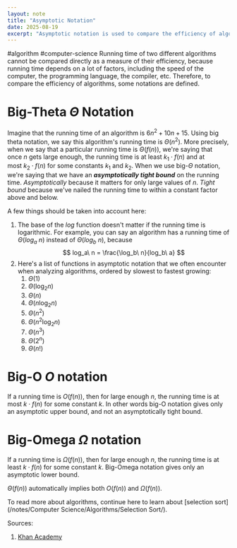 ```yaml
---
layout: note
title: "Asymptotic Notation"
date: 2025-08-19
excerpt: "Asymptotic notation is used to compare the efficiency of algorithms. It includes notations like Big-Theta, Big-O, and Big-Omega to describe running times."
---
```


#algorithm #computer-science 
Running time of two different algorithms cannot be compared directly as a measure of their efficiency, because running time depends on a lot of factors, including the speed of the computer, the programming language, the compiler, etc. Therefore, to compare the efficiency of algorithms, some notations are defined.

# Big-Theta $\Theta$ Notation 
Imagine that the running time of an algorithm is $6n^2 + 10 n + 15$. Using big theta notation, we say this algorithm's running time is $\Theta (n^2)$. More precisely, when we say that a particular running time is $\Theta (f(n))$, we're saying that once $n$ gets large enough, the running time is at least $k_1 \cdot f(n)$ and at most $k_2 \cdot f(n)$ for some constants $k_1$ and $k_2$. 
When we use big-$\Theta$ notation, we're saying that we have an _**asymptotically tight bound**_ on the running time. _Asymptotically_ because it matters for only large values of $n$. _Tight bound_ because we've nailed the running time to within a constant factor above and below.

A few things should be taken into account here:
1. The base of the $log$ function doesn't matter if the running time is logarithmic. For example, you can say an algorithm has a running time of $\Theta (log_a\ n)$ instead of $\Theta (log_b\ n)$, because
		$$
			log_a\ n = \frac{\log_b\ n}{log_b\ a}
		$$
2. Here's a list of functions in asymptotic notation that we often encounter when analyzing algorithms, ordered by slowest to fastest growing:
	1. $\Theta(1)$
	2. $\Theta(\log_2 n)$
	3. $\Theta(n)$
	4. $\Theta(n \log_2 n)$
	5. $\Theta(n^2)$
	6. $\Theta(n^2 \log_2 n)$
	7. $\Theta(n^3)$
	8. $\Theta(2^n)$
	9. $\Theta(n!)$
# Big-O $O$ notation
If a running time is $O(f(n))$, then for large enough $n$, the running time is at most $k \cdot f(n)$ for some constant $k$. In other words big-O notation gives only an asymptotic upper bound, and not an asymptotically tight bound.
# Big-Omega $\Omega$ notation
If a running time is $\Omega(f(n))$, then for large enough $n$, the running time is at least $k \cdot f(n)$ for some constant $k$. Big-Omega notation gives only an asymptotic lower bound.

$\Theta (f(n))$ automatically implies both $O (f(n))$ and $\Omega (f(n))$.

To read more about algorithms, continue here to learn about [selection sort](/notes/Computer Science/Algorithms/Selection Sort/).

Sources:
1. [Khan Academy](https://www.khanacademy.org/computing/computer-science/algorithms/asymptotic-notation/a/asymptotic-notation)